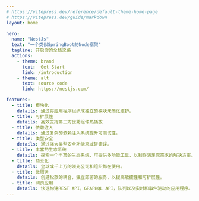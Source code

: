 ```yaml
---
# https://vitepress.dev/reference/default-theme-home-page
# https://vitepress.dev/guide/markdown
layout: home

hero:
  name: "NestJs"
  text: "一个类似SpringBoot的Node框架"
  tagline: 开启你的全栈之路
  actions:
    - theme: brand
      text:  Get Start
      link: /introduction
    - theme: alt
      text: source code
      link: https://nestjs.com/

features:
  - title: 模块化
    details: 通过将应用程序组织成独立的模块来简化维护。
  - title: 可扩展性
    details: 高效支持第三方优秀组件热插拔
  - title: 依赖注入
    details: 通过复杂的依赖注入系统提升可测试性。
  - title: 类型安全
    details: 通过强大类型安全功能来减轻错误。
  - title: 丰富的生态系统
    details: 探索一个丰富的生态系统，可提供多功能工具，以制作满足您需求的解决方案。
  - title: 商业化
    details: 全球成千上万的领先公司和组织都在使用。
  - title: 微服务
    details: 创建松散的耦合，独立部署的服务，以提高敏捷性和可扩展性。
  - title: 网页应用
    details: 快速构建REST API，GRAPHQL API，队列以及实时和事件驱动的应用程序。
---
```


